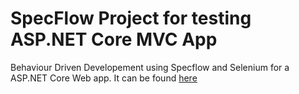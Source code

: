 # SpecFlow Project for testing ASP.NET Core MVC App
Behaviour Driven Developement using Specflow and Selenium for a ASP.NET Core Web app. It can be found [here](https://github.com/kevinparmar/PizzaShop.git)
